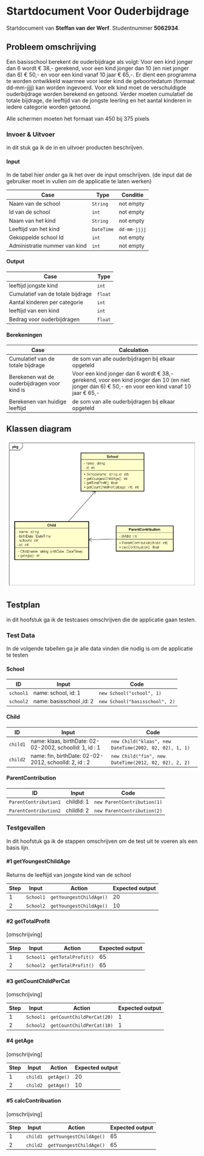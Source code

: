 # Startdocument Voor Ouderbijdrage

Startdocument van **Steffan van der Werf**. Studentnummer **5062934**.

## Probleem omschrijving

Een basisschool berekent de ouderbijdrage als volgt: Voor een kind jonger dan 6 wordt € 38,- gerekend, voor een kind jonger dan 10 (en niet jonger dan 6) € 50,- en voor een kind vanaf 10 jaar € 65,-. Er dient een programma te worden ontwikkeld waarmee voor ieder kind de geboortedatum (formaat dd-mm-jjjj) kan worden ingevoerd. Voor elk kind moet de verschuldigde ouderbijdrage worden berekend en getoond. Verder moeten cumulatief de totale bijdrage, de leeftijd van de jongste leerling en het aantal kinderen in iedere categorie worden getoond. 

Alle schermen moeten het formaat van 450 bij 375 pixels

### Invoer & Uitvoer

in dit stuk ga ik de in en uitvoer producten beschrijven. 
#### Input

In de tabel hier onder ga ik het over de input omschrijven. (de input dat de gebruiker moet in vullen om de applicatie te laten werken)

|Case|Type|Conditie|
|----|----|----------|
|Naam van de school|`String`|not empty|
|Id van de school|`int` |not empty|
|Naam van het kind|`String` |not empty|
|Leeftijd van het kind|`DateTime`|`dd-mm-jjjj`|
|Gekoppelde school Id|`int`|not empty|
|Administratie nummer van kind|`int`|not empty|

#### Output

|Case|Type|
|----|----|
|leeftijd jongste kind |`int`|
|Cumulatief van de totale bijdrage |`float`|
|Aantal kinderen per categorie |`int`|
|leeftijd van een kind |`int`|
|Bedrag voor ouderbijdragen |`float`|
#### Berekeningen

| Case              | Calculation                        |
| ----------------- | ---------------------------------- |
| Cumulatief van de totale bijdrage | de som van alle ouderbijdragen bij elkaar opgeteld |
| Berekenen wat de ouderbijdragen voor kind is |  Voor een kind jonger dan 6 wordt € 38,- gerekend, voor een kind jonger dan 10 (en niet jonger dan 6) € 50,- en voor een kind vanaf 10 jaar € 65,-|
| Berekenen van huidige leeftijd | de som van alle ouderbijdragen bij elkaar opgeteld |



## Klassen diagram

![Klassen diagram](klassenDiagram.png "Eerste versie van het klassen diagram")

## Testplan

in dit hoofstuk ga ik de testcases omschrijven die de applicatie gaan testen.

### Test Data

In de volgende tabellen ga je alle data vinden die nodig is om de applicatie te testen
#### School

| ID            | Input                             | Code                              |
| ------------- | --------------------------------- | --------------------------------- |
| `school1` | name: school, id: 1 | `new School("school", 1)`|
| `school2` | name: basisschool ,id: 2 | `new School("basisschool", 2)`|

#### Child

| ID            | Input                             | Code                              |
| ------------- | --------------------------------- | --------------------------------- |
| `child1` | name: klaas, birthDate: 02-02-2002, schoolId: 1, id : 1 | `new Child("klaas", new DateTime(2002, 02, 02), 1, 1)`|
| `child2` | name: fin, birthDate: 02-02-2012, schoolId: 2, id : 2| `new Child("fin", new DateTime(2012, 02, 02), 2, 2)`|

#### ParentContribution

| ID            | Input                             | Code                              |
| ------------- | --------------------------------- | --------------------------------- |
| `ParentContribution1` | childId: 1 | `new ParentContribution(1)`|
| `ParentContribution2` | childId: 2 | `new ParentContribution(2)`|

### Testgevallen

In dit hoofstuk ga ik de stappen omschrijven om de test uit te voeren als een basis lijn.

#### #1 getYoungestChildAge

Returns de leeftijd van jongste kind van de school

| Step | Input        | Action                 | Expected output |
| ---- | ------------ | ---------------------- | --------------- |
| 1    | `School1` | `getYoungestChildAge()` | 20 |
| 2    | `School2` | `getYoungestChildAge()` | 10 |

#### #2 getTotalProfit

[omschrijving]

| Step | Input        | Action                 | Expected output |
| ---- | ------------ | ---------------------- | --------------- |
| 1    | `School1` | `getTotalProfit()` | 65 |
| 2    | `School2` | `getTotalProfit()` | 65 |

#### #3 getCountChildPerCat

[omschrijving]

| Step | Input        | Action                 | Expected output |
| ---- | ------------ | ---------------------- | --------------- |
| 1    | `School1` | `getCountChildPerCat(20)` | 1 |
| 2    | `School2` | `getCountChildPerCat(10)` | 1 |


#### #4 getAge

[omschrijving]

| Step | Input        | Action                 | Expected output |
| ---- | ------------ | ---------------------- | --------------- |
| 1    | `child1` | `getAge()` | 20 |
| 2    | `child2` | `getAge()` | 10 |


#### #5 calcContribuation

[omschrijving]

| Step | Input        | Action                 | Expected output |
| ---- | ------------ | ---------------------- | --------------- |
| 1    | `child1` | `getYoungestChildAge()` | 65 |
| 2    | `child2` | `getYoungestChildAge()` | 65 |



